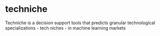 # techniche
Techniche is a decision support tools that predicts granular technological specializations - tech niches - in machine learning markets
